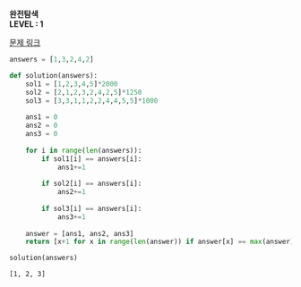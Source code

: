 **완전탐색**  
**LEVEL : 1**

[문제 링크](https://programmers.co.kr/learn/courses/30/lessons/42840)


```python
answers = [1,3,2,4,2]

def solution(answers):
    sol1 = [1,2,3,4,5]*2000
    sol2 = [2,1,2,3,2,4,2,5]*1250
    sol3 = [3,3,1,1,2,2,4,4,5,5]*1000
    
    ans1 = 0
    ans2 = 0
    ans3 = 0
    
    for i in range(len(answers)): 
        if sol1[i] == answers[i]: 
            ans1+=1
        
        if sol2[i] == answers[i]: 
            ans2+=1 
            
        if sol3[i] == answers[i]: 
            ans3+=1  
        
    answer = [ans1, ans2, ans3]
    return [x+1 for x in range(len(answer)) if answer[x] == max(answer)]
```


```python
solution(answers)
```




    [1, 2, 3]


